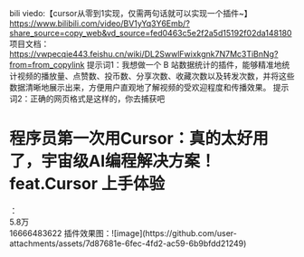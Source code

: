bili viedo:【cursor从零到1实现，仅需两句话就可以实现一个插件~】 https://www.bilibili.com/video/BV1yYq3Y6Emb/?share_source=copy_web&vd_source=fed0463c5e2f2a5d15192f02da148180
项目文档：https://vwpecqie443.feishu.cn/wiki/DL2SwwlFwixkgnk7N7Mc3TiBnNg?from=from_copylink
提示词1：我想做一个 B 站数据统计的插件，能够精准地统计视频的播放量、点赞数、投币数、分享次数、收藏次数以及转发次数，并将这些数据清晰地展示出来，方便用户直观地了解视频的受欢迎程度和传播效果。
提示词2：正确的网页格式是这样的，你去捕获吧
<h1 data-title="程序员第一次用Cursor：真的太好用了，宇宙级AI编程解决方案！feat.Cursor 上手体验" title="程序员第一次用Cursor：真的太好用了，宇宙级AI编程解决方案！feat.Cursor 上手体验" class="video-title special-text-indent" data-v-1be0114a="">程序员第一次用Cursor：真的太好用了，宇宙级AI编程解决方案！feat.Cursor 上手体验</h1>：<div class="view-text" data-v-aed3e268="">5.8万</div><span class="video-like-info video-toolbar-item-text">1666</span><span class="video-coin-info video-toolbar-item-text" data-v-331e415b="">648</span><span class="video-fav-info video-toolbar-item-text" data-v-b42ec39c="">3622</span>
插件效果图：![image](https://github.com/user-attachments/assets/7d87681e-6fec-4fd2-ac59-6b9bfdd21249)
